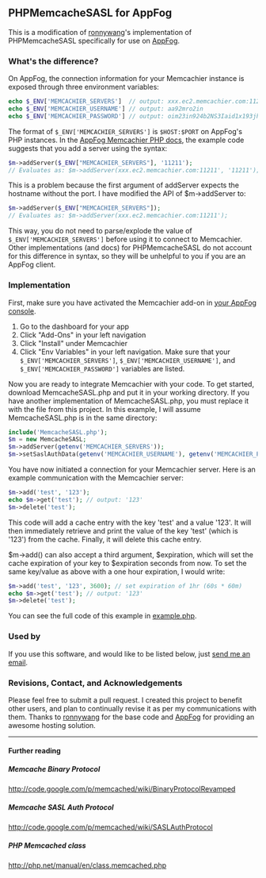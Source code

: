## PHPMemcacheSASL for AppFog

This is a modification of [ronnywang](https://github.com/ronnywang/PHPMemcacheSASL)'s implementation of PHPMemcacheSASL specifically for use on [AppFog](http://appfog.com). 

### What's the difference?

On AppFog, the connection information for your Memcachier instance is exposed through three environment variables: 

```php
echo $_ENV['MEMCACHIER_SERVERS']  // output: xxx.ec2.memcachier.com:11211
echo $_ENV['MEMCACHIER_USERNAME'] // output: aa92mro2in
echo $_ENV['MEMCACHIER_PASSWORD'] // output: oim23in924b2NS3Iaid1x193jhe1
```

The format of ``$_ENV['MEMCACHIER_SERVERS']`` is ``$HOST:$PORT`` on AppFog's PHP instances. In the [AppFog Memcachier PHP docs](http://docs.appfog.com/add-ons/memcachier#php), the example code suggests that you add a server using the syntax:  

```php
$m->addServer($_ENV["MEMCACHIER_SERVERS"], '11211');
// Evaluates as: $m->addServer(xxx.ec2.memcachier.com:11211', '11211');
```

This is a problem because the first argument of addServer expects the hostname without the port. I have modified the API of $m->addServer to:

```php
$m->addServer($_ENV["MEMCACHIER_SERVERS"]);
// Evaluates as: $m->addServer(xxx.ec2.memcachier.com:11211');
```

This way, you do not need to parse/explode the value of ``$_ENV['MEMCACHIER_SERVERS']`` before using it to connect to Memcachier. Other implementations (and docs) for PHPMemcacheSASL do not account for this difference in syntax, so they will be unhelpful to you if you are an AppFog client.

### Implementation

First, make sure you have activated the Memcachier add-on in [your AppFog console](https://console.appfog.com/). 

1. Go to the dashboard for your app
2. Click "Add-Ons" in your left navigation
3. Click "Install" under Memcachier
4. Click "Env Variables" in your left navigation. Make sure that your ``$_ENV['MEMCACHIER_SERVERS']``, ``$_ENV['MEMCACHIER_USERNAME']``, and ``$_ENV['MEMCACHIER_PASSWORD']`` variables are listed.

Now you are ready to integrate Memcachier with your code. To get started, download MemcacheSASL.php and put it in your working directory. If you have another implementation of MemcacheSASL.php, you must replace it with the file from this project. In this example, I will assume MemcacheSASL.php is in the same directory:

```php
include('MemcacheSASL.php');
$m = new MemcacheSASL;
$m->addServer(getenv('MEMCACHIER_SERVERS'));
$m->setSaslAuthData(getenv('MEMCACHIER_USERNAME'), getenv('MEMCACHIER_PASSWORD'));
```

You have now initiated a connection for your Memcachier server. Here is an example communication with the Memcachier server: 

```php
$m->add('test', '123');
echo $m->get('test'); // output: '123'
$m->delete('test');
```

This code will add a cache entry with the key 'test' and a value '123'. It will then immediately retrieve and print the value of the key 'test' (which is '123') from the cache. Finally, it will delete this cache entry.

$m->add() can also accept a third argument, $expiration, which will set the cache expiration of your key to $expiration seconds from now. To set the same key/value as above with a one hour expiration, I would write:

```php
$m->add('test', '123', 3600); // set expiration of 1hr (60s * 60m)
echo $m->get('test'); // output: '123'
$m->delete('test');
```

You can see the full code of this example in [example.php](https://github.com/ceslami/PHPMemcacheSASL/blob/master/example.php).

### Used by

If you use this software, and would like to be listed below, just [send me an email](mailto:cyrus@findnewjams.com).

### Revisions, Contact, and Acknowledgements

Please feel free to submit a pull request. I created this project to benefit other users, and plan to continually revise it as per my communications with them. Thanks to [ronnywang](https://github.com/ronnywang/PHPMemcacheSASL) for the base code and [AppFog](http://appfog.com) for providing an awesome hosting solution.

-----

#### Further reading

##### Memcache Binary Protocol  
http://code.google.com/p/memcached/wiki/BinaryProtocolRevamped

##### Memcache SASL Auth Protocol  
http://code.google.com/p/memcached/wiki/SASLAuthProtocol

##### PHP Memcached class  
http://php.net/manual/en/class.memcached.php
